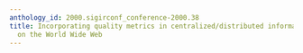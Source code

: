 ```yaml
---
anthology_id: 2000.sigirconf_conference-2000.38
title: Incorporating quality metrics in centralized/distributed information retrieval
  on the World Wide Web
---
```

